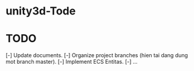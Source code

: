 # unity3d-Tode

# TODO
[-] Update documents.
[-] Organize project branches (hien tai dang dung mot branch master).
[-] Implement ECS Entitas.
[-] ...

